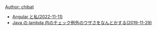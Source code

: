 
[Author: chibat](https://chibat.github.io/)
* [Angular と私(2022-11-11)](posts/angular.md)
* [Java の lambda 内のチェック例外のウザさをなんとかする(2019-11-29)](posts/check-exception.md)

